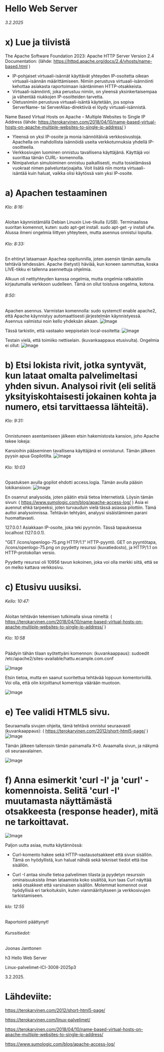 Hello Web Server
===
###### 3.2.2025

x) Lue ja tiivistä
===
The Apache Software Foundation 2023: Apache HTTP Server Version 2.4 Documentation: (lähde: https://httpd.apache.org/docs/2.4/vhosts/name-based.html )
- IP-pohjaiset virtuaali-isännät käyttävät yhteyden IP-osoitetta oikean virtuaali-isännän määrittämiseen. Nimiin perustuva virtuaali-isännöinti kehottaa asiakasta raportoimaan
  isäntänimen HTTP-otsakkeista.
- Virtuaali-isännöinti, joka perustuu nimiin, on yleensä yksinkertaisempaa ja vähentää niukkojen IP-osoitteiden tarvetta.
- Oletusnimiin perustuva virtuaali-isäntä käytetään, jos sopiva ServerName- tai ServerAlias-direktiiviä ei löydy virtuaali-isännistä.

Name Based Virtual Hosts on Apache – Multiple Websites to Single IP Address (lähde: https://terokarvinen.com/2018/04/10/name-based-virtual-hosts-on-apache-multiple-websites-to-single-ip-address/ )

- Yleensä on yksi IP-osoite ja monia isännöitäiviä verkkosivustoja. Apachella on mahdollista isännöidä useita verkkotunnuksia yhdellä IP-osoitteella.
- Verkkosivujen luominen onnistuu tavallisena käyttäjänä. Käyttäjä voi suorittaa tämän CURL- komennolla.
- Nimipalvelun simuloiminen onnistuu paikallisesti, mutta tosielämässä vuokraat nimen palveluntarjoajalta. Voit lisätä niin monta virtuaali-isäntää kuin haluat, vaikka olisi käytössä vain yksi IP-osoite.


a) Apachen testaaminen
===
###### Klo: 8:16: 
Aloitan käynnistämällä Debian Linuxin Live-tikulla (USB). Terminaalissa suoritan komennot, kuten: sudo apt-get install. sudo apt-get -y install ufw. Alussa ilmeni ongelmia liittyen yhteyteen, mutta asennus onnistui lopulta.

###### Klo: 8:33: 
En ehtinyt lataamaan Apachea oppitunnilla, joten asensin tämän aamulla tehtäviä tehdessäni. Apache (tietysti) häviää, kun koneen sammuttaa, koska LIVE-tikku ei tallenna asennettuja ohjelmia. 

Alkuun oli nettiyhteyden kanssa ongelmia, mutta ongelmia ratkaistiin kirjautumalla verkkoon uudelleen. Tämä on ollut toistuva ongelma, kotona.

###### 8:50: 
Apachen asennus. 
Varmistan komennolla: sudo systemctl enable apache2, että Apache käynnistyy automaattisesti järjestelmän käynnistyessä. Asennus valmistui noin kello yhdeksän aikaan.
![Image](https://github.com/user-attachments/assets/573e2bcc-c4c4-4e22-9875-e52ad4d4e5fe)

Tässä tarkistin, että vastaako weppiselain local-osoitetta:
![Image](https://github.com/user-attachments/assets/b5ef8fd7-8d44-414a-840e-8dfe46b08ef0)

Testain vielä, että toimiiko nettiselain. (kuvankaappaus etusivulta). Ongelmia ei ollut: 
![Image](https://github.com/user-attachments/assets/81ef0cba-e95a-433e-bc9a-1a901ac4f4be)


b) Etsi lokista rivit, jotka syntyvät, kun lataat omalta palvelimeltasi yhden sivun. Analysoi rivit 
(eli selitä yksityiskohtaisesti jokainen kohta ja numero, etsi tarvittaessa lähteitä).
===
###### Klo: 9:31:
Onnistuneen asentamiseen jälkeen etsin hakemistosta kansion, joho Apache tekee lokeja:

Kansioihin pääseminen tavallisena käyttäjänä ei onnistunut. Tämän jälkeen pyysin apua Gopilotilta.
![Image](https://github.com/user-attachments/assets/761e82ed-7d2b-46fc-a1dd-a23702479b1f)

###### Klo: 10:03 
Opastuksen avulla gopilot ehdotti access.logia. Tämän avulla pääsin lokikansioon: 
![Image](https://github.com/user-attachments/assets/730236ae-3ebe-45dc-88fc-487082db251a)

En osannut analysoida, joten päätin etsiä tietoa Internetistä. Löysin tämän sivun: ( https://www.sumologic.com/blog/apache-access-log/ )
Asia ei auennut ehkä tarpeeksi, joten turvauduin vielä tässä asiassa pilottiin. Tämä auttoi analysoinnissa. Tehtävän tehtyäni, analyysi sisäistäminen parani huomattavasti.

127.0.0.1	Asiakkaan IP-osoite, joka teki pyynnön. Tässä tapauksessa localhost (127.0.0.1).

"GET /icons/openlogo-75.png HTTP/1.1"	HTTP-pyyntö. GET on pyyntötapa, /icons/openlogo-75.png on pyydetty resurssi (kuvatiedosto), ja HTTP/1.1 on HTTP-protokollan versio.

Pyydetty resurssi oli 10956 tavun kokoinen, joka voi olla merkki siitä, että se on melko kattava verkkosivu.



c) Etusivu uusiksi.
===
###### Kello: 10:47:
Aloitan tehtävän tekemisen tutkimalla sivua nimeltä: ( https://terokarvinen.com/2018/04/10/name-based-virtual-hosts-on-apache-multiple-websites-to-single-ip-address/ )

###### Klo: 10:58 

Päädyin tähän tilaan syötettyäni komennon: (kuvankaappaus):  sudoedit /etc/apache2/sites-available/hattu.ecample.com.conf

![Image](https://github.com/user-attachments/assets/dd2c8313-78ca-4a07-8686-6726ebb62aad)

Etsin tietoa, mutta en saanut suoritettua tehtävää loppuun komentorivillä. Voi olla, että olin kirjoittanut komentoja väärään muotoon.

![Image](https://github.com/user-attachments/assets/3eca5386-5729-4d4f-9f2f-c7ca6994d0e4)

e) Tee validi HTML5 sivu.
===
Seuraamalla sivujen ohjeita, tämä tehtävä onnistui seuraavasti (kuvankaappaus): ( https://terokarvinen.com/2012/short-html5-page/ )
![Image](https://github.com/user-attachments/assets/62da3285-dc51-416f-9ade-af415e0df35f)

Tämän jälkeen tallenssin tämän painamalla X+0. Avaamalla sivun, ja näkymä oli seuraavalainen. 

![Image](https://github.com/user-attachments/assets/8c014cd1-bbaa-4ed6-8db0-16a6ee15dd97)

f) Anna esimerkit 'curl -I' ja 'curl' -komennoista. Selitä 'curl -I' muutamasta näyttämästä otsakkeesta (response header), mitä ne tarkoittavat.
===

![Image](https://github.com/user-attachments/assets/9b2609bc-7e9d-4f49-b533-a5a6bac4ae03)

Paljon uutta asiaa, mutta käytännössä:

- Curl-komento hakee sekä HTTP-vastausotsakkeet että sivun sisällön. Tämä on hyödyllistä, kun haluat nähdä sekä tekniset tiedot että itse sisällön.

- Curl -I antaa sinulle tietoa palvelimen tilasta ja pyydetyn resurssin ominaisuuksista ilman lataamista koko sisältöä, kun taas Curl näyttää sekä otsakkeet että varsinaisen sisällön. Molemmat komennot ovat hyödyllisiä eri tarkoituksiin, kuten vianmääritykseen ja verkkosivujen tarkistamiseen.


###### klo: 12:55

Raportointi päättynyt!


###### Kurssitiedot:
Joonas Janttonen

h3 Hello Web Server

Linux-palvelimet-ICI-3008-2025p3

3.2.2025.

Lähdeviite:
===

https://terokarvinen.com/2012/short-html5-page/

https://terokarvinen.com/linux-palvelimet/

https://terokarvinen.com/2018/04/10/name-based-virtual-hosts-on-apache-multiple-websites-to-single-ip-address/

https://www.sumologic.com/blog/apache-access-log/

 

